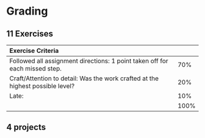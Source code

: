 # Grading

## 11 Exercises

| Exercise Criteria |  |
| :--- | :--- |
| Followed all assignment directions: 1 point taken off for each missed step. | 70% |
| Craft/Attention to detail: Was the work crafted at the highest possible level? | 20% |
| Late: | 10% |
|  | 100% |

## 4 projects



